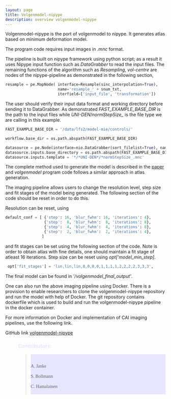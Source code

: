 ```yaml
---
layout: page
title: Volgenmodel-nipype 
description: overview volgenmodel-nipype
---
```


Volgenmodel-nipype is the port of volgenmodel to nipype. 
It generates atlas based on minimum deformation model.

The program code requires input images in *.mnc* format.

The pipeline is built on nipype framework using python script; as a result it uses Nipype input function
such as *DataGrabber* to read the input files. The remaining functions of the algorithm such as *Resampling*, *vol-centre*
are nodes of the nipype-pipeline as demonstrated in the following section,



  

```python
resample = pe.MapNode( interface=Resample(sinc_interpolation=True), 
                       name='resample_' + snum_txt, 
                       iterfield=['input_file', 'transformation']) 
```
  
  
 The user should verify their input data format and working directory before sending it to DataGrabber. As demonstrated *FAST_EXAMPLE_BASE_DIR*
is the path to the input files while *UNI-DEN*/*normStepSize_* is the file type we are calling in this example.
  
  
```python
FAST_EXAMPLE_BASE_DIR = '/data/lfs2/model-mie/controls/'

workflow.base_dir = os.path.abspath(FAST_EXAMPLE_BASE_DIR)

datasource = pe.Node(interface=nio.DataGrabber(sort_filelist=True), name='datasource_mouse') 
datasource.inputs.base_directory = os.path.abspath(FAST_EXAMPLE_BASE_DIR) 
datasource.inputs.template = '*/*UNI-DEN*/*normStepSize_.mnc' 
```
  
  
The complete method used to generate the model is described in the [paper](http://www.ncbi.nlm.nih.gov/pubmed/25620005) 
and *volgenmodel* program code follows a similar approach in atlas generation.

The imaging pipeline allows users to change the resolution level, step size and fit stages of the model being
generated. The following section of the code should be reset in order to do this.

Resolution can be reset, using
 
  

```python
default_conf = [ {'step': 16, 'blur_fwhm': 16, 'iterations': 4}, 
                 {'step':  8, 'blur_fwhm':  8, 'iterations': 8}, 
                 {'step':  4, 'blur_fwhm':  4, 'iterations': 8}, 
                 {'step':  2, 'blur_fwhm':  2, 'iterations': 4}, 
                ] 
```
  
  
and fit stages can be set using the following section of the code. Note is order to obtain atlas with fine
details, one should maintain a fit stage of atleast 16 iterations. Step size can be reset using *opt['model_min_step]*.
  
  
  
```python
 opt['fit_stages'] = 'lin,lin,lin,0,0,0,0,1,1,1,1,2,2,2,2,3,3,3',
```
  
  
The final model can be found in *'/volgenmodel_final_output'*.

One can also run the above imaging pipeline using Docker.
There is a provision to enable researchers to clone the volgenmodel-nipype repository and run the model with 
help of Docker. The git repository contains dockerfile which is used to build and run the volgenmodel-nipype 
pipeline in the docker container.

For more information on Docker and implementation of CAI imaging pipelines, use the following link.


GitHub link [volgenmodel-nipype](https://github.com/CAIsr/volgenmodel-nipype)
  
  

<dl>

<dd> <h3 style="color:#e6e6ff;"> Contributors: </h3> </dd>

<dd> <blockquote> <div style="background-color:#e6e6ff; font-style:normal; font-family:Times New Roman;"> <br>

A. Janke <br>
<br>
S. Bollmann  <br>
<br>
C. Hamalainen <br>
<br>
</div></blockquote> </dd>

</dl>


  
  
  



